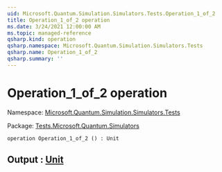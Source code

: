 ```yaml
---
uid: Microsoft.Quantum.Simulation.Simulators.Tests.Operation_1_of_2
title: Operation_1_of_2 operation
ms.date: 3/24/2021 12:00:00 AM
ms.topic: managed-reference
qsharp.kind: operation
qsharp.namespace: Microsoft.Quantum.Simulation.Simulators.Tests
qsharp.name: Operation_1_of_2
qsharp.summary: ''
---
```


# Operation_1_of_2 operation

Namespace: [Microsoft.Quantum.Simulation.Simulators.Tests](xref:Microsoft.Quantum.Simulation.Simulators.Tests)

Package: [Tests.Microsoft.Quantum.Simulators](https://nuget.org/packages/Tests.Microsoft.Quantum.Simulators)




```qsharp
operation Operation_1_of_2 () : Unit
```


## Output : [Unit](xref:microsoft.quantum.lang-ref.unit)

